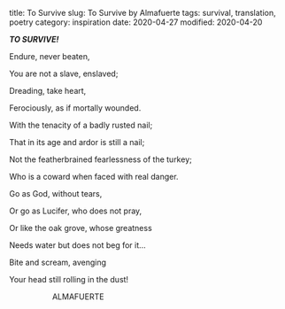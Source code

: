 title: To Survive 
slug: To Survive by Almafuerte
tags: survival, translation, poetry
category: inspiration
date: 2020-04-27
modified: 2020-04-20

**_TO SURVIVE!_** 

Endure, never beaten, 

You are not a slave, enslaved; 

Dreading, take heart, 

Ferociously, as if mortally wounded. 

With the tenacity of a badly rusted nail; 

That in its age and ardor is still a nail; 

Not the featherbrained fearlessness of the turkey; 

Who is a coward when faced with real danger. 

Go as God, without tears, 

Or go as Lucifer, who does not pray, 

Or like the oak grove, whose greatness 

Needs water but does not beg for it… 

Bite and scream, avenging 

Your head still rolling in the dust! 

                              ALMAFUERTE 

